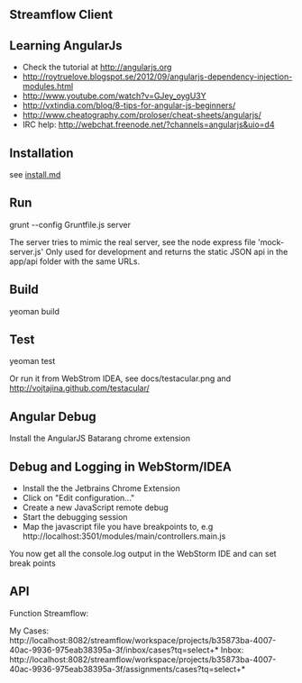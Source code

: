 ## Streamflow Client


## Learning AngularJs

* Check the tutorial at http://angularjs.org
* http://roytruelove.blogspot.se/2012/09/angularjs-dependency-injection-modules.html
* http://www.youtube.com/watch?v=GJey_oygU3Y
* http://vxtindia.com/blog/8-tips-for-angular-js-beginners/
* http://www.cheatography.com/proloser/cheat-sheets/angularjs/
* IRC help: http://webchat.freenode.net/?channels=angularjs&uio=d4

## Installation

see [install.md](readme.md)

## Run

   grunt --config Gruntfile.js server

The server tries to mimic the real server, see the node express file 'mock-server.js'
Only used for development and returns the static JSON api in the app/api folder with the same URLs.

## Build

   yeoman build

## Test

   yeoman test

Or run it from WebStrom IDEA, see docs/testacular.png and http://vojtajina.github.com/testacular/


## Angular Debug

Install the AngularJS Batarang chrome extension

## Debug and Logging in WebStorm/IDEA

* Install the the Jetbrains Chrome Extension
* Click on "Edit configuration..."
* Create a new JavaScript remote debug
* Start the debugging session
* Map the javascript file you have breakpoints to, e.g http://localhost:3501/modules/main/controllers.main.js

You now get all the console.log output in the WebStorm IDE and can set break points


## API

Function Streamflow:

My Cases:
http://localhost:8082/streamflow/workspace/projects/b35873ba-4007-40ac-9936-975eab38395a-3f/inbox/cases?tq=select+*
Inbox:
http://localhost:8082/streamflow/workspace/projects/b35873ba-4007-40ac-9936-975eab38395a-3f/assignments/cases?tq=select+*
